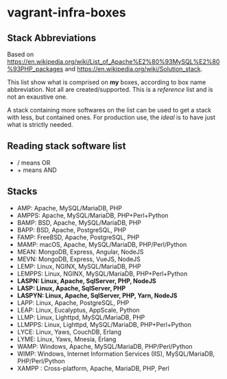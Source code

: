 # vagrant-infra-boxes

## Stack Abbreviations

Based on https://en.wikipedia.org/wiki/List_of_Apache%E2%80%93MySQL%E2%80%93PHP_packages and https://en.wikipedia.org/wiki/Solution_stack.

This list show what is comprised on **my** boxes, according to box name abbreviation. Not all are created/supported. This is a _reference_ list and is not an exaustive one.

A stack containing more softwares on the list can be used to get a stack with less, but contained ones. For production use, the _ideal_ is to have just what is strictly needed.

## Reading stack software list

- / means OR
- \+ means AND

## Stacks

- AMP: Apache, MySQL/MariaDB, PHP
- AMPPS: Apache, MySQL/MariaDB, PHP+Perl+Python
- BAMP: BSD, Apache, MySQL/MariaDB, PHP
- BAPP: BSD, Apache, PostgreSQL, PHP
- FAMP: FreeBSD, Apache, PostgreSQL, PHP
- MAMP: macOS, Apache, MySQL/MariaDB, PHP/Perl/Python
- MEAN: MongoDB, Express, Angular, NodeJS
- MEVN: MongoDB, Express, VueJS, NodeJS
- LEMP: Linux, NGINX, MySQL/MariaDB, PHP
- LEMPPS: Linux, NGINX, MySQL/MariaDB, PHP+Perl+Python
- **LASPN: Linux, Apache, SqlServer, PHP, NodeJS**
- **LASP: Linux, Apache, SqlServer, PHP**
- **LASPYN: Linux, Apache, SqlServer, PHP, Yarn, NodeJS**
- LAPP: Linux, Apache, PostgreSQL, PHP
- LEAP: Linux, Eucalyptus, AppScale, Python
- LLMP: Linux, Lighttpd, MySQL/MariaDB, PHP
- LLMPPS: Linux, Lighttpd, MySQL/MariaDB, PHP+Perl+Python
- LYCE: Linux, Yaws, CouchDB, Erlang
- LYME: Linux, Yaws, Mnesia, Erlang
- WAMP: Windows, Apache, MySQL/MariaDB, PHP/Perl/Python
- WIMP: Windows, Internet Information Services (IIS), MySQL/MariaDB, PHP/Perl/Python
- XAMPP : Cross-platform, Apache, MariaDB, PHP, Perl
